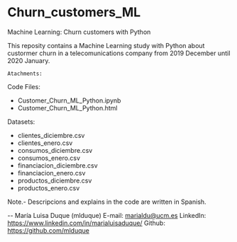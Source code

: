 # Churn_customers_ML
Machine Learning: Churn customers with Python


This reposity contains a Machine Learning study with Python about custormer churn in a telecomunications company 
from 2019 December until 2020 January.

	
	Atachments:

Code Files:
- Customer_Churn_ML_Python.ipynb
- Customer_Churn_ML_Python.html

Datasets:
- clientes_diciembre.csv
- clientes_enero.csv
- consumos_diciembre.csv
- consumos_enero.csv
- financiacion_diciembre.csv
- financiacion_enero.csv
- productos_diciembre.csv
- productos_enero.csv


Note.- Descripcions and explains in the code are written in Spanish.

-- 
María Luisa Duque (mlduque)
E-mail: marialdu@ucm.es
LinkedIn: https://www.linkedin.com/in/marialuisaduque/
Github: https://github.com/mlduque